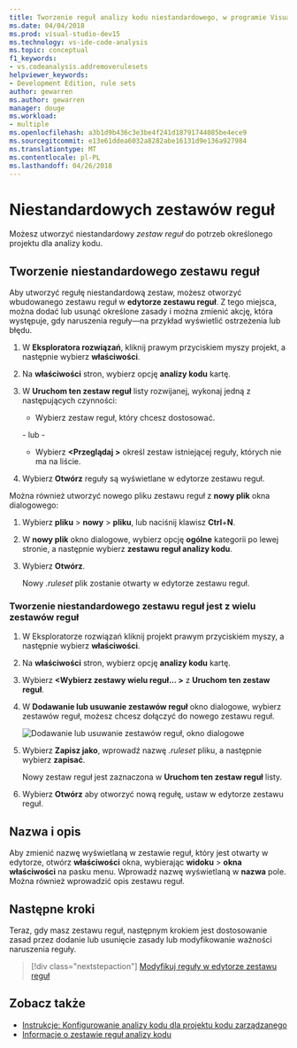 ```yaml
---
title: Tworzenie reguł analizy kodu niestandardowego, w programie Visual Studio
ms.date: 04/04/2018
ms.prod: visual-studio-dev15
ms.technology: vs-ide-code-analysis
ms.topic: conceptual
f1_keywords:
- vs.codeanalysis.addremoverulesets
helpviewer_keywords:
- Development Edition, rule sets
author: gewarren
ms.author: gewarren
manager: douge
ms.workload:
- multiple
ms.openlocfilehash: a3b1d9b436c3e3be4f241d18791744085be4ece9
ms.sourcegitcommit: e13e61ddea6032a8282abe16131d9e136a927984
ms.translationtype: MT
ms.contentlocale: pl-PL
ms.lasthandoff: 04/26/2018
---
```

# <a name="custom-rule-sets"></a>Niestandardowych zestawów reguł

Możesz utworzyć niestandardowy *zestaw reguł* do potrzeb określonego projektu dla analizy kodu.

## <a name="create-a-custom-rule-set"></a>Tworzenie niestandardowego zestawu reguł

Aby utworzyć regułę niestandardową zestaw, możesz otworzyć wbudowanego zestawu reguł w **edytorze zestawu reguł**. Z tego miejsca, można dodać lub usunąć określone zasady i można zmienić akcję, która występuje, gdy naruszenia reguły&mdash;na przykład wyświetlić ostrzeżenia lub błędu.

1. W **Eksploratora rozwiązań**, kliknij prawym przyciskiem myszy projekt, a następnie wybierz **właściwości**.

2. Na **właściwości** stron, wybierz opcję **analizy kodu** kartę.

3. W **Uruchom ten zestaw reguł** listy rozwijanej, wykonaj jedną z następujących czynności:

    - Wybierz zestaw reguł, który chcesz dostosować.

     \- lub -

    - Wybierz  **\<Przeglądaj >** określ zestaw istniejącej reguły, których nie ma na liście.

4. Wybierz **Otwórz** reguły są wyświetlane w edytorze zestawu reguł.

Można również utworzyć nowego pliku zestawu reguł z **nowy plik** okna dialogowego:

1. Wybierz **pliku** > **nowy** > **pliku**, lub naciśnij klawisz **Ctrl**+**N**.

2. W **nowy plik** okno dialogowe, wybierz opcję **ogólne** kategorii po lewej stronie, a następnie wybierz **zestawu reguł analizy kodu**.

3. Wybierz **Otwórz**.

   Nowy *.ruleset* plik zostanie otwarty w edytorze zestawu reguł.

### <a name="create-a-custom-rule-set-from-multiple-rule-sets"></a>Tworzenie niestandardowego zestawu reguł jest z wielu zestawów reguł

1. W Eksploratorze rozwiązań kliknij projekt prawym przyciskiem myszy, a następnie wybierz **właściwości**.

2. Na **właściwości** stron, wybierz opcję **analizy kodu** kartę.

3. Wybierz  **\<Wybierz zestawy wielu reguł... >** z **Uruchom ten zestaw reguł**.

4. W **Dodawanie lub usuwanie zestawów reguł** okno dialogowe, wybierz zestawów reguł, możesz chcesz dołączyć do nowego zestawu reguł.

   ![Dodawanie lub usuwanie zestawów reguł, okno dialogowe](media/add-remove-rule-sets.png)

5. Wybierz **Zapisz jako**, wprowadź nazwę *.ruleset* pliku, a następnie wybierz **zapisać**.

   Nowy zestaw reguł jest zaznaczona w **Uruchom ten zestaw reguł** listy.

6. Wybierz **Otwórz** aby otworzyć nową regułę, ustaw w edytorze zestawu reguł.

## <a name="name-and-description"></a>Nazwa i opis

Aby zmienić nazwę wyświetlaną w zestawie reguł, który jest otwarty w edytorze, otwórz **właściwości** okna, wybierając **widoku** > **okna właściwości** na pasku menu. Wprowadź nazwę wyświetlaną w **nazwa** pole. Można również wprowadzić opis zestawu reguł.

## <a name="next-steps"></a>Następne kroki

Teraz, gdy masz zestawu reguł, następnym krokiem jest dostosowanie zasad przez dodanie lub usunięcie zasady lub modyfikowanie ważności naruszenia reguły.

> [!div class="nextstepaction"]
> [Modyfikuj reguły w edytorze zestawu reguł](../code-quality/working-in-the-code-analysis-rule-set-editor.md)

## <a name="see-also"></a>Zobacz także

- [Instrukcje: Konfigurowanie analizy kodu dla projektu kodu zarządzanego](../code-quality/how-to-configure-code-analysis-for-a-managed-code-project.md)
- [Informacje o zestawie reguł analizy kodu](../code-quality/rule-set-reference.md)